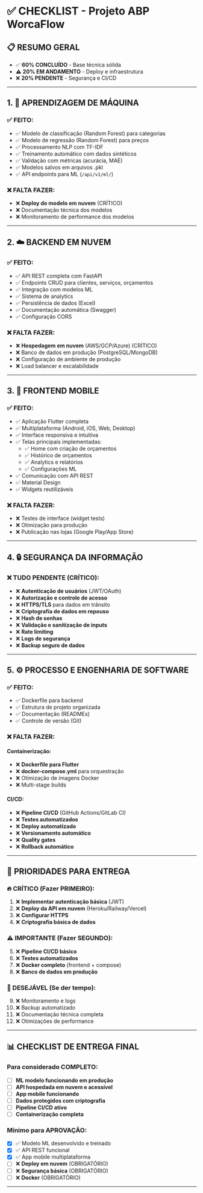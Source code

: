 # ✅ CHECKLIST - Projeto ABP WorcaFlow

## 📋 **RESUMO GERAL**

- ✅ **60% CONCLUÍDO** - Base técnica sólida
- ⚠️ **20% EM ANDAMENTO** - Deploy e infraestrutura
- ❌ **20% PENDENTE** - Segurança e CI/CD

---

## 1. 🤖 **APRENDIZAGEM DE MÁQUINA**

### ✅ **FEITO:**

- ✅ Modelo de classificação (Random Forest) para categorias
- ✅ Modelo de regressão (Random Forest) para preços
- ✅ Processamento NLP com TF-IDF
- ✅ Treinamento automático com dados sintéticos
- ✅ Validação com métricas (acurácia, MAE)
- ✅ Modelos salvos em arquivos .pkl
- ✅ API endpoints para ML (`/api/v1/ml/`)

### ❌ **FALTA FAZER:**

- ❌ **Deploy do modelo em nuvem** (CRÍTICO)
- ❌ Documentação técnica dos modelos
- ❌ Monitoramento de performance dos modelos

---

## 2. ☁️ **BACKEND EM NUVEM**

### ✅ **FEITO:**

- ✅ API REST completa com FastAPI
- ✅ Endpoints CRUD para clientes, serviços, orçamentos
- ✅ Integração com modelos ML
- ✅ Sistema de analytics
- ✅ Persistência de dados (Excel)
- ✅ Documentação automática (Swagger)
- ✅ Configuração CORS

### ❌ **FALTA FAZER:**

- ❌ **Hospedagem em nuvem** (AWS/GCP/Azure) (CRÍTICO)
- ❌ Banco de dados em produção (PostgreSQL/MongoDB)
- ❌ Configuração de ambiente de produção
- ❌ Load balancer e escalabilidade

---

## 3. 📱 **FRONTEND MOBILE**

### ✅ **FEITO:**

- ✅ Aplicação Flutter completa
- ✅ Multiplataforma (Android, iOS, Web, Desktop)
- ✅ Interface responsiva e intuitiva
- ✅ Telas principais implementadas:
  - ✅ Home com criação de orçamentos
  - ✅ Histórico de orçamentos
  - ✅ Analytics e relatórios
  - ✅ Configurações ML
- ✅ Comunicação com API REST
- ✅ Material Design
- ✅ Widgets reutilizáveis

### ❌ **FALTA FAZER:**

- ❌ Testes de interface (widget tests)
- ❌ Otimização para produção
- ❌ Publicação nas lojas (Google Play/App Store)

---

## 4. 🔒 **SEGURANÇA DA INFORMAÇÃO**

### ❌ **TUDO PENDENTE (CRÍTICO):**

- ❌ **Autenticação de usuários** (JWT/OAuth)
- ❌ **Autorização e controle de acesso**
- ❌ **HTTPS/TLS** para dados em trânsito
- ❌ **Criptografia de dados em repouso**
- ❌ **Hash de senhas**
- ❌ **Validação e sanitização de inputs**
- ❌ **Rate limiting**
- ❌ **Logs de segurança**
- ❌ **Backup seguro de dados**

---

## 5. ⚙️ **PROCESSO E ENGENHARIA DE SOFTWARE**

### ✅ **FEITO:**

- ✅ Dockerfile para backend
- ✅ Estrutura de projeto organizada
- ✅ Documentação (READMEs)
- ✅ Controle de versão (Git)

### ❌ **FALTA FAZER:**

#### **Containerização:**

- ❌ **Dockerfile para Flutter**
- ❌ **docker-compose.yml** para orquestração
- ❌ Otimização de imagens Docker
- ❌ Multi-stage builds

#### **CI/CD:**

- ❌ **Pipeline CI/CD** (GitHub Actions/GitLab CI)
- ❌ **Testes automatizados**
- ❌ **Deploy automatizado**
- ❌ **Versionamento automático**
- ❌ **Quality gates**
- ❌ **Rollback automático**

---

## 🎯 **PRIORIDADES PARA ENTREGA**

### **🔥 CRÍTICO (Fazer PRIMEIRO):**

1. ❌ **Implementar autenticação básica** (JWT)
2. ❌ **Deploy da API em nuvem** (Heroku/Railway/Vercel)
3. ❌ **Configurar HTTPS**
4. ❌ **Criptografia básica de dados**

### **⚠️ IMPORTANTE (Fazer SEGUNDO):**

5. ❌ **Pipeline CI/CD básico**
6. ❌ **Testes automatizados**
7. ❌ **Docker completo** (frontend + compose)
8. ❌ **Banco de dados em produção**

### **📝 DESEJÁVEL (Se der tempo):**

9. ❌ Monitoramento e logs
10. ❌ Backup automatizado
11. ❌ Documentação técnica completa
12. ❌ Otimizações de performance

---

## 📊 **CHECKLIST DE ENTREGA FINAL**

### **Para considerado COMPLETO:**

- [ ] **ML modelo funcionando em produção**
- [ ] **API hospedada em nuvem e acessível**
- [ ] **App mobile funcionando**
- [ ] **Dados protegidos com criptografia**
- [ ] **Pipeline CI/CD ativo**
- [ ] **Containerização completa**

### **Mínimo para APROVAÇÃO:**

- [x] ✅ Modelo ML desenvolvido e treinado
- [x] ✅ API REST funcional
- [x] ✅ App mobile multiplataforma
- [ ] ❌ **Deploy em nuvem** (OBRIGATÓRIO)
- [ ] ❌ **Segurança básica** (OBRIGATÓRIO)
- [ ] ❌ **Docker** (OBRIGATÓRIO)

---
